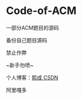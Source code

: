 # Code-of-ACM

一部分ACM题目的源码

备份自己题目源码

禁止作弊

~新手勿喷~

个人博客：[熙成 CSDN](https://blog.csdn.net/L_Saint00)

阿里嘎多
